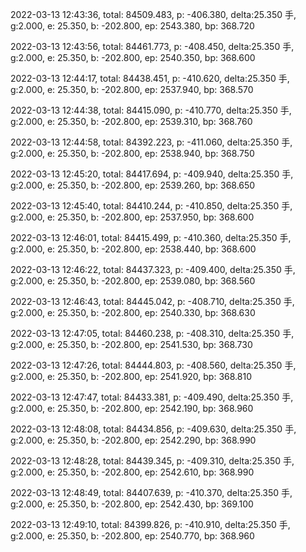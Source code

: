 2022-03-13 12:43:36, total: 84509.483, p: -406.380, delta:25.350 手, g:2.000, e: 25.350, b: -202.800, ep: 2543.380, bp: 368.720

2022-03-13 12:43:56, total: 84461.773, p: -408.450, delta:25.350 手, g:2.000, e: 25.350, b: -202.800, ep: 2540.350, bp: 368.600

2022-03-13 12:44:17, total: 84438.451, p: -410.620, delta:25.350 手, g:2.000, e: 25.350, b: -202.800, ep: 2537.940, bp: 368.570

2022-03-13 12:44:38, total: 84415.090, p: -410.770, delta:25.350 手, g:2.000, e: 25.350, b: -202.800, ep: 2539.310, bp: 368.760

2022-03-13 12:44:58, total: 84392.223, p: -411.060, delta:25.350 手, g:2.000, e: 25.350, b: -202.800, ep: 2538.940, bp: 368.750

2022-03-13 12:45:20, total: 84417.694, p: -409.940, delta:25.350 手, g:2.000, e: 25.350, b: -202.800, ep: 2539.260, bp: 368.650

2022-03-13 12:45:40, total: 84410.244, p: -410.850, delta:25.350 手, g:2.000, e: 25.350, b: -202.800, ep: 2537.950, bp: 368.600

2022-03-13 12:46:01, total: 84415.499, p: -410.360, delta:25.350 手, g:2.000, e: 25.350, b: -202.800, ep: 2538.440, bp: 368.600

2022-03-13 12:46:22, total: 84437.323, p: -409.400, delta:25.350 手, g:2.000, e: 25.350, b: -202.800, ep: 2539.080, bp: 368.560

2022-03-13 12:46:43, total: 84445.042, p: -408.710, delta:25.350 手, g:2.000, e: 25.350, b: -202.800, ep: 2540.330, bp: 368.630

2022-03-13 12:47:05, total: 84460.238, p: -408.310, delta:25.350 手, g:2.000, e: 25.350, b: -202.800, ep: 2541.530, bp: 368.730

2022-03-13 12:47:26, total: 84444.803, p: -408.560, delta:25.350 手, g:2.000, e: 25.350, b: -202.800, ep: 2541.920, bp: 368.810

2022-03-13 12:47:47, total: 84433.381, p: -409.490, delta:25.350 手, g:2.000, e: 25.350, b: -202.800, ep: 2542.190, bp: 368.960

2022-03-13 12:48:08, total: 84434.856, p: -409.630, delta:25.350 手, g:2.000, e: 25.350, b: -202.800, ep: 2542.290, bp: 368.990

2022-03-13 12:48:28, total: 84439.345, p: -409.310, delta:25.350 手, g:2.000, e: 25.350, b: -202.800, ep: 2542.610, bp: 368.990

2022-03-13 12:48:49, total: 84407.639, p: -410.370, delta:25.350 手, g:2.000, e: 25.350, b: -202.800, ep: 2542.430, bp: 369.100

2022-03-13 12:49:10, total: 84399.826, p: -410.910, delta:25.350 手, g:2.000, e: 25.350, b: -202.800, ep: 2540.770, bp: 368.960